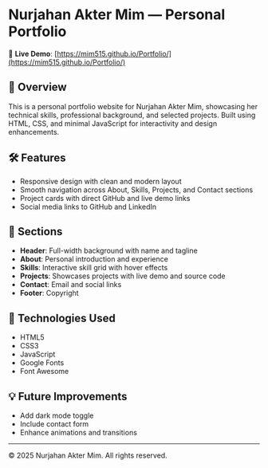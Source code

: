 # Nurjahan Akter Mim — Personal Portfolio

🎯 **Live Demo**: [https://mim515.github.io/Portfolio/](https://mim515.github.io/Portfolio/)

## 📌 Overview

This is a personal portfolio website for Nurjahan Akter Mim, showcasing her technical skills, professional background, and selected projects. Built using HTML, CSS, and minimal JavaScript for interactivity and design enhancements.

## 🛠️ Features

- Responsive design with clean and modern layout
- Smooth navigation across About, Skills, Projects, and Contact sections
- Project cards with direct GitHub and live demo links
- Social media links to GitHub and LinkedIn

## 📂 Sections

- **Header**: Full-width background with name and tagline
- **About**: Personal introduction and experience
- **Skills**: Interactive skill grid with hover effects
- **Projects**: Showcases projects with live demo and source code
- **Contact**: Email and social links
- **Footer**: Copyright

## 🚀 Technologies Used

- HTML5
- CSS3
- JavaScript
- Google Fonts
- Font Awesome

## 💡 Future Improvements

- Add dark mode toggle
- Include contact form
- Enhance animations and transitions

---

© 2025 Nurjahan Akter Mim. All rights reserved.


